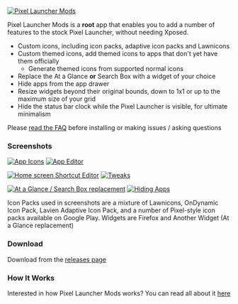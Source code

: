 [![Pixel Launcher Mods](https://i.imgur.com/gWgE6Hzl.png)](https://i.imgur.com/gWgE6Hz.png)

Pixel Launcher Mods is a **root** app that enables you to add a number of features to the stock
Pixel Launcher, without needing Xposed.

- Custom icons, including icon packs, adaptive icon packs and Lawnicons
- Custom themed icons, add themed icons to apps that don't yet have them officially
  - Generate themed icons from supported normal icons
- Replace the At a Glance **or** Search Box with a widget of your choice
- Hide apps from the app drawer
- Resize widgets beyond their original bounds, down to 1x1 or up to the maximum size of your grid
- Hide the status bar clock while the Pixel Launcher is visible, for ultimate minimalism

Please [read the FAQ](https://github.com/KieronQuinn/PixelLauncherMods/blob/master/app/src/main/assets/faq.md) 
before installing or making issues / asking questions

### Screenshots

[![App Icons](https://i.imgur.com/ORcHncml.png)](https://i.imgur.com/ORcHncm.png)
[![App Editor](https://i.imgur.com/WSJjUUgl.png)](https://i.imgur.com/WSJjUUg.png)

[![Home screen Shortcut Editor](https://i.imgur.com/Zbn76orl.png)](https://i.imgur.com/Zbn76or.png)
[![Tweaks](https://i.imgur.com/MHPJWlul.png)](https://i.imgur.com/MHPJWlu.png)

[![At a Glance / Search Box replacement](https://i.imgur.com/0XIyNnWl.png)](https://i.imgur.com/0XIyNnW.png)
[![Hiding Apps](https://i.imgur.com/XY7keMql.png)](https://i.imgur.com/XY7keMq.png)

Icon Packs used in screenshots are a mixture of Lawnicons, OnDynamic Icon Pack, Lavien Adaptive Icon Pack, 
and a number of Pixel-style icon packs available on Google Play. Widgets are Firefox and Another Widget 
(At a Glance replacement)

### Download

Download from the [releases page](https://github.com/KieronQuinn/PixelLauncherMods/releases)

### How It Works

Interested in how Pixel Launcher Mods works? You can read all about it 
[here](https://medium.com/@KieronQuinn/adventures-in-launcherland-modding-the-pixel-launcher-without-actually-changing-the-apk-or-using-54a0cf34ef01)